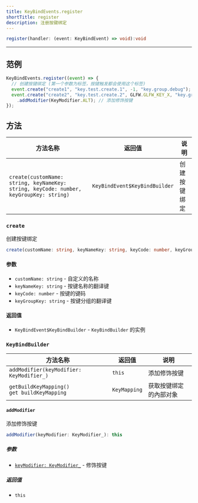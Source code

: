 ```yaml
---
title: KeyBindEvents.register
shortTitle: register
description: 注册按键绑定
---
```

<StartupSide/>

```ts title="@at startup"
register(handler: (event: KeyBindEvent) => void):void
```

---

## 范例

```js title="@at startup"
KeyBindEvents.register((event) => {
  // 创建按键绑定 (第一个参数为标签，按键触发都会使用这个标签)
  event.create("create1", "key.test.create.1", -1, "key.group.debug");
  event.create("create2", "key.test.create.2", GLFW.GLFW_KEY_X, "key.group.debug")
    .addModifier(KeyModifier.ALT); // 添加修饰按键
});
```

## 方法

| 方法名称                                                                                     | 返回值                        | 说明         |
| -------------------------------------------------------------------------------------------- | ----------------------------- | ------------ |
| `create(customName: string, keyNameKey: string, keyCode: number, keyGroupKey: string)` | `KeyBindEvent$KeyBindBuilder` | 创建按键绑定 |

### `create`

创建按键绑定

```ts
create(customName: string, keyNameKey: string, keyCode: number, keyGroupKey: string): KeyBindEvent$KeyBindBuilder
```

#### 参数

- `customName: string` - 自定义的名称
- `keyNameKey: string` - 按键名称的翻译键
- `keyCode: number` - 按键的键码
- `keyGroupKey: string` - 按键分组的翻译键

#### 返回值

- `KeyBindEvent$KeyBindBuilder` - `KeyBindBuilder` 的实例

### `KeyBindBuilder`

| 方法名称                                          | 返回值       | 说明                   |
| ------------------------------------------------- | ------------ | ---------------------- |
| `addModifier(keyModifier: KeyModifier_)`          | `this`       | 添加修饰按键           |
| `getBuildKeyMapping()` <br> `get buildKeyMapping` | `KeyMapping` | 获取按键绑定的內部对象 |

#### `addModifier`

添加修饰按键

```ts
addModifier(keyModifier: KeyModifier_): this
```

##### 参数

- [`keyModifier: KeyModifier_`][KeyModifier_] - 修饰按键

[KeyModifier_]: ../ref#keymodifier

##### 返回值

- `this`
